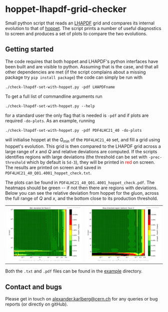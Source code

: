 # hoppet-lhapdf-grid-checker
Small python script that reads an [LHAPDF](https://www.lhapdf.org/) grid and compares its
internal evolution to that of [hoppet](https://github.com/hoppet-code/hoppet). The script prints a number of
useful diagnostics to screen and produces a set of plots to compare
the two evolutions.

## Getting started
The code requires that both hoppet and LHAPDF's python interfaces
have been built and are visible to python. Assuming that is the case,
and that all other dependencies are met (if the script complains about
a missing package try `pip install package`) the code can simply be
run with

```
./check-lhapdf-set-with-hoppet.py -pdf LHAPDFname
```

To get a full list of commandline arguments run
```
./check-lhapdf-set-with-hoppet.py --help
``` 
for a standard user the only flag that is needed is `-pdf` and if
plots are required `-do-plots`. As an example, running

```
./check-lhapdf-set-with-hoppet.py -pdf PDF4LHC21_40 -do-plots
```

will initialise hoppet at the $Q_{\mathrm{min}}$ of the `PDF4LHC21_40` set, and fill
a grid using hoppet's evolution. This grid is then compared to the
LHAPDF grid across a large range of $x$ and $Q$ and relative
deviations are computed. If the scripts identifies regions
with large deviations (the threshold can be set with `-prec-threshold`
which by default is `5d-3`), they will be printed in <span
style="color:red">red</span> on screen. The results are printed on
screen and saved in `PDF4LHC21_40_Q01.4001_hoppet_check.txt`.

The plots can be found in `PDF4LHC21_40_Q01.4001_hoppet_check.pdf`.
The heatmaps should be green -- if not then there are regions with
deviations. Below you can see the relative deviation from hoppet for the gluon, across the full range of $Q$ and $x$, and the bottom close to its production threshold.
<table>
<tr>
<td><img src="example/PDF4LHC21_40_Q01.4001_hoppet_check-06.png" alt="Image 1" width="400"></td>
<td><img src="example/PDF4LHC21_40_Q01.4001_hoppet_check-13.png" alt="Image 2" width="400"></td>
</tr>
</table>

Both the `.txt` and `.pdf` files can be found in the [example](example/) directory.

## Contact and bugs
Please get in touch on
[alexander.karlberg@cern.ch](mailto:alexander.karlberg@cern.ch) for
any queries or bug reports (or directly on gitHub).